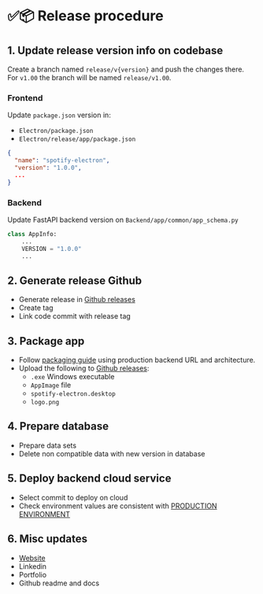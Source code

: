 # ✅📦 Release procedure

## 1. Update release version info on codebase

Create a branch named `release/v{version}` and push the changes there. For `v1.00`
the branch will be named `release/v1.00`.

### Frontend

Update `package.json` version in:

* `Electron/package.json`
* `Electron/release/app/package.json`

```json
{
  "name": "spotify-electron",
  "version": "1.0.0",
  ...
}
```

### Backend

Update FastAPI backend version on `Backend/app/common/app_schema.py`

```py
class AppInfo:
    ...
    VERSION = "1.0.0"
    ...
```

## 2. Generate release Github

* Generate release in [Github releases](https://github.com/AntonioMrtz/SpotifyElectron/releases/new)
* Create tag
* Link code commit with release tag


## 3. Package app

* Follow [packaging guide](../frontend/Package-app.md) using production backend URL and architecture.
* Upload the following to [Github releases](https://github.com/AntonioMrtz/SpotifyElectron/releases):
  * `.exe` Windows executable
  * `AppImage` file
  * `spotify-electron.desktop`
  * `logo.png`

## 4. Prepare database

* Prepare data sets
* Delete non compatible data with new version in database

## 5. Deploy backend cloud service

* Select commit to deploy on cloud
* Check environment values are consistent with [PRODUCTION ENVIRONMENT](../backend/Environment.md)

## 6. Misc updates

* [Website](https://github.com/AntonioMrtz/SpotifyElectron_Web)
* Linkedin
* Portfolio
* Github readme and docs
